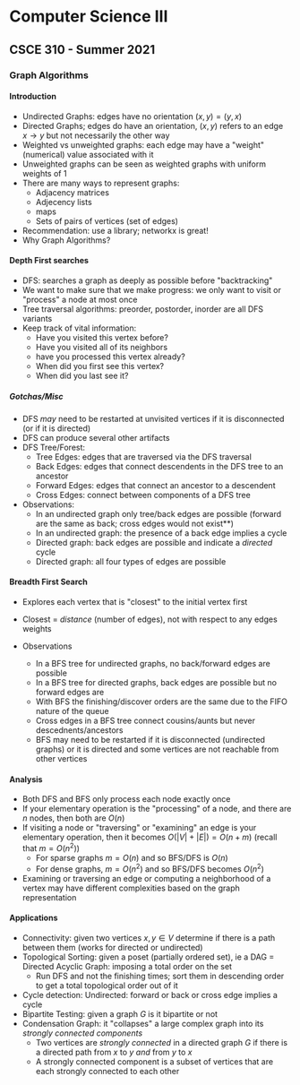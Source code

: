 
# Computer Science III
## CSCE 310 - Summer 2021
### Graph Algorithms

#### Introduction

* Undirected Graphs: edges have no orientation $(x, y) = (y, x)$
* Directed Graphs; edges do have an orientation, $(x, y)$ refers to an edge $x \rightarrow y$ but not necessarily the other way
* Weighted vs unweighted graphs: each edge may have a "weight" (numerical) value associated with it
* Unweighted graphs can be seen as weighted graphs with uniform weights of 1
* There are many ways to represent graphs:
  * Adjacency matrices
  * Adjecency lists
  * maps
  * Sets of pairs of vertices (set of edges)
* Recommendation: use a library; networkx is great!
* Why Graph Algorithms?

#### Depth First searches

* DFS: searches a graph as deeply as possible before "backtracking"
* We want to make sure that we make progress: we only want to visit or "process" a node at most once
* Tree traversal algorithms: preorder, postorder, inorder are all DFS variants
* Keep track of vital information:
  * Have you visited this vertex before?
  * Have you visited all of its neighbors
  * have you processed this vertex already?
  * When did you first see this vertex?
  * When did you last see it?

##### Gotchas/Misc

* DFS *may* need to be restarted at unvisited vertices if it is disconnected (or if it is directed)
* DFS can produce several other artifacts
* DFS Tree/Forest:
  * Tree Edges: edges that are traversed via the DFS traversal
  * Back Edges: edges that connect descendents in the DFS tree to an ancestor
  * Forward Edges: edges that connect an ancestor to a descendent
  * Cross Edges: connect between components of a DFS tree
* Observations:
  * In an undirected graph only tree/back edges are possible (forward are the same as back; cross edges would not exist**)
  * In an undirected graph: the presence of a back edge implies a cycle
  * Directed graph: back edges are possible and indicate a *directed* cycle
  * Directed graph: all four types of edges are possible

#### Breadth First Search

* Explores each vertex that is "closest" to the initial vertex first
* Closest = *distance* (number of edges), not with respect to any edges weights

* Observations
  * In a BFS tree for undirected graphs, no back/forward edges are possible
  * In a BFS tree for directed graphs, back edges are possible but no forward edges are
  * With BFS the finishing/discover orders are the same due to the FIFO nature of the queue
  * Cross edges in a BFS tree connect cousins/aunts but never descednents/ancestors
  * BFS may need to be restarted if it is disconnected (undirected graphs) or it is directed and some vertices are not reachable from other vertices

#### Analysis

* Both DFS and BFS only process each node exactly once
* If your elementary operation is the "processing" of a node, and there are $n$ nodes, then both are $O(n)$
* If visiting a node or "traversing" or "examining" an edge is your elementary operation, then it becomes $O(|V| + |E|) = O(n + m)$ (recall that $m = O(n^2)$)
  * For sparse graphs $m = O(n)$ and so BFS/DFS is $O(n)$
  * For dense graphs, $m = O(n^2)$ and so BFS/DFS becomes $O(n^2)$
* Examining or traversing an edge or computing a neighborhood of a vertex may have different complexities based on the graph representation

#### Applications

* Connectivity: given two vertices $x, y \in V$ determine if there is a path between them (works for directed or undirected)
* Topological Sorting: given a poset (partially ordered set), ie a DAG = Directed Acyclic Graph: imposing a total order on the set
  * Run DFS and not the finishing times; sort them in descending order to get a total topological order out of it
* Cycle detection: Undirected: forward or back or cross edge implies a cycle
* Bipartite Testing: given a graph $G$ is it bipartite or not
* Condensation Graph: it "collapses" a large complex graph into its *strongly connected components*
  * Two vertices are *strongly connected* in a directed graph $G$ if there is a directed path from $x$ to $y$ *and* from $y$ to $x$
  * A strongly connected component is a subset of vertices that are each strongly connected to each other 






```text








```
